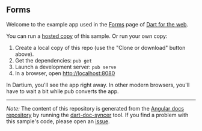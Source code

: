 ## Forms

Welcome to the example app used in the
[Forms](https://webdev.dartlang.org/angular/guide/forms) page
of [Dart for the web](https://webdev.dartlang.org).

You can run a [hosted copy](https://webdev.dartlang.org/examples/ng/doc/forms) of this
sample. Or run your own copy:

1. Create a local copy of this repo (use the "Clone or download" button above).
2. Get the dependencies: `pub get`
3. Launch a development server: `pub serve`
4. In a browser, open [http://localhost:8080](http://localhost:8080)

In Dartium, you'll see the app right away. In other modern browsers,
you'll have to wait a bit while pub converts the app.

---

*Note:* The content of this repository is generated from the
[Angular docs repository][docs repo] by running the
[dart-doc-syncer](//github.com/angular/dart-doc-syncer) tool.
If you find a problem with this sample's code, please open an [issue][].

[docs repo]: //github.com/dart-lang/site-webdev/tree/master/examples/ng/doc/forms
[issue]: //github.com/dart-lang/site-webdev/issues/new?title=examples/ng/doc/forms
